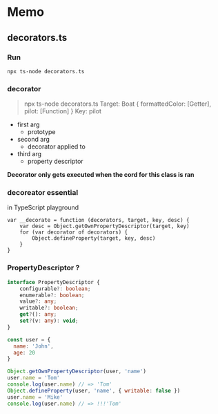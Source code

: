 # Memo

## decorators.ts

### Run

```
npx ts-node decorators.ts
```

### decorator


> npx ts-node decorators.ts
> Target: Boat { formattedColor: [Getter], pilot: [Function] }
> Key: pilot

- first arg
  - prototype
- second arg
  - decorator applied to
- third arg
  - property descriptor

**Decorator only gets executed when the cord for this class is ran**

### decoreator essential
in TypeScript playground

```
var __decorate = function (decorators, target, key, desc) {
    var desc = Object.getOwnPropertyDescriptor(target, key)
    for (var decorator of decorators) {
        Object.defineProperty(target, key, desc)
    }
}
```

### PropertyDescriptor ?

```ts
interface PropertyDescriptor {
    configurable?: boolean;
    enumerable?: boolean;
    value?: any;
    writable?: boolean;
    get?(): any;
    set?(v: any): void;
}
```

```js
const user = {
  name: 'John',
  age: 20
}

Object.getOwnPropertyDescriptor(user, 'name')
user.name = 'Tom'
console.log(user.name) // => 'Tom'
Object.defineProperty(user, 'name', { writable: false })
user.name = 'Mike'
console.log(user.name) // => !!!'Tom'


```
